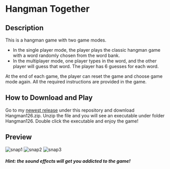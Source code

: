 # Hangman Together

## Description
This is a hangman game with two game modes. 
- In the single player mode, the player plays the classic hangman game with a word randomly chosen from the word bank. 
- In the multiplayer mode, one player types in the word, and the other player will guess that word. The player has 6 guesses for each word.

At the end of each game, the player can reset the game and choose game mode again. All the required instructions are provided in the game.

## How to Download and Play
Go to my [newest release](https://github.com/linknacro/Hangman126/releases/tag/v1.0) under this repository and download Hangman126.zip. Unzip the file and you will see an executable under folder Hangman126. Double click the executable and enjoy the game!

## Preview 
![snap1](https://github.com/linknacro/Hangman126/blob/master/fantastic-finale-Link-nacro/screenshots/snap1.PNG)
![snap2](https://github.com/linknacro/Hangman126/blob/master/fantastic-finale-Link-nacro/screenshots/snap2.PNG)
![snap3](https://github.com/linknacro/Hangman126/blob/master/fantastic-finale-Link-nacro/screenshots/snap3.PNG)

#### *Hint: the sound effects will get you addicted to the game!* 
